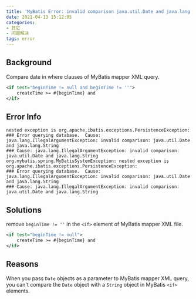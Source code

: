 ```yaml
---
title: 'MyBatis Error: invalid comparison java.util.Date and java.lang.String'
date: 2021-04-13 15:12:05
categories: 
- 其它
- 问题解决
tags: error
---
```


## Background

Compare date in where clauses of MyBatis mapper XML query.

```xml
<if test="beginTime != null and beginTime != ''">
    createTime >= #{beginTime} and
</if>
```

## Error Info

```
nested exception is org.apache.ibatis.exceptions.PersistenceException: 
### Error querying database.  Cause: java.lang.IllegalArgumentException: invalid comparison: java.util.Date and java.lang.String
### Cause: java.lang.IllegalArgumentException: invalid comparison: java.util.Date and java.lang.String
org.mybatis.spring.MyBatisSystemException: nested exception is org.apache.ibatis.exceptions.PersistenceException: 
### Error querying database.  Cause: java.lang.IllegalArgumentException: invalid comparison: java.util.Date and java.lang.String
### Cause: java.lang.IllegalArgumentException: invalid comparison: java.util.Date and java.lang.String
```

## Solutions

remove `beginTime != ''` in the `<if>` element of MyBatis mapper XML file.

```xml
<if test="beginTime != null">
    createTime >= #{beginTime} and
</if>
```

## Reasons

When you pass `Date` objects as a parameter to MyBatis mapper XML query, you can't compare the `Date` object with a `String` object in MyBatis `<if>` elements.